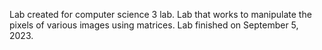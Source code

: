 Lab created for computer science 3 lab. Lab that works to manipulate the pixels of various images using matrices. Lab finished on September 5, 2023.
